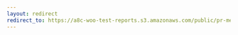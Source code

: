 ```yaml
---
layout: redirect
redirect_to: https://a8c-woo-test-reports.s3.amazonaws.com/public/pr-merge/39746/e2e/index.html
---
```

